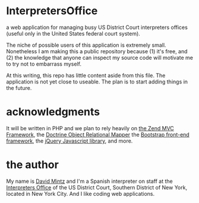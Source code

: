 # InterpretersOffice	
a web application for managing busy US District Court interpreters offices (useful only in the United States federal court system).

The niche of possible users of this application is extremely small. Nonetheless I am making this a public repository because (1) it's free, and (2) the knowledge that anyone can inspect my source code will motivate me to try not to embarrass myself. 

At this writing, this repo has little content aside from this file. The application is not yet close to useable. The plan is to start adding things in the future.

# acknowledgments

It will be written in PHP and we plan to rely heavily on [the Zend MVC Framework](http://framework.zend.com/), the [Doctrine Object Relational Mapper](http://www.doctrine-project.org/projects/orm.html) the [Bootstrap front-end framework](http://getbootstrap.com/), the [jQuery Javascript library](http://jquery.com/), and more.

# the author

My name is [David Mintz](https://davidmintz.org) and I'm a Spanish interpreter on staff at the [Interpreters Office](https://sdnyinterpreters.org/) of the US District Court, Southern District of New York, located in New York City. And I like coding web applications.


